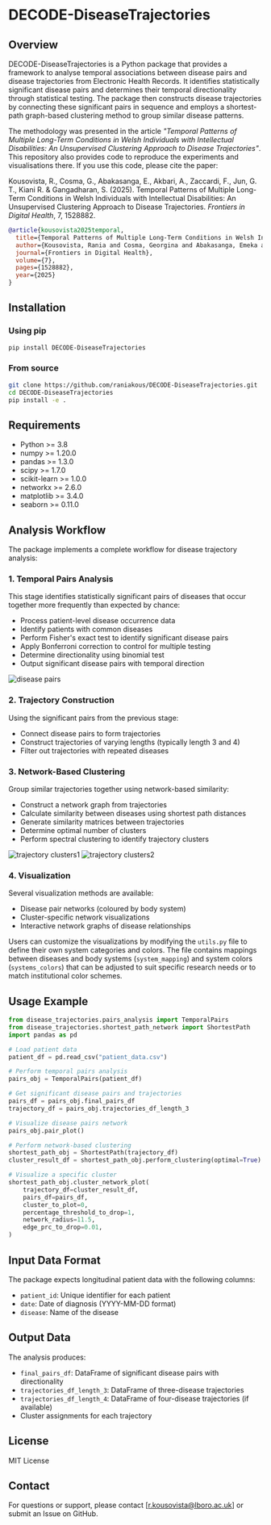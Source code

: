 # DECODE-DiseaseTrajectories

## Overview

DECODE-DiseaseTrajectories is a Python package that provides a framework to analyse temporal associations between disease pairs and disease trajectories from Electronic Health Records. It identifies statistically significant disease pairs and determines their temporal directionality through statistical testing. The package then constructs disease trajectories by connecting these significant pairs in sequence and employs a shortest-path graph-based clustering method to group similar disease patterns. 

The methodology was presented in the article *"Temporal Patterns of Multiple Long-Term Conditions in Welsh Individuals with Intellectual Disabilities: An Unsupervised Clustering Approach to Disease Trajectories"*. This repository also provides code to reproduce the experiments and visualisations there. If you use this code, please cite the paper:

Kousovista, R., Cosma, G., Abakasanga, E., Akbari, A., Zaccardi, F., Jun, G. T., Kiani R. & Gangadharan, S. (2025). Temporal Patterns of Multiple Long-Term Conditions in Welsh Individuals with Intellectual Disabilities: An Unsupervised Clustering Approach to Disease Trajectories. *Frontiers in Digital Health*, 7, 1528882.

```bibtex
@article{kousovista2025temporal,
  title={Temporal Patterns of Multiple Long-Term Conditions in Welsh Individuals with Intellectual Disabilities: An Unsupervised Clustering Approach to Disease Trajectories},
  author={Kousovista, Rania and Cosma, Georgina and Abakasanga, Emeka and Akbari, Ashley and Zaccardi, Francesco and Jun, Gyuchan Thomas and Kiani, Reza and Gangadharan, Satheesh},
  journal={Frontiers in Digital Health},
  volume={7},
  pages={1528882},
  year={2025}
}
```

## Installation

### Using pip

```bash
pip install DECODE-DiseaseTrajectories
```

### From source

```bash
git clone https://github.com/raniakous/DECODE-DiseaseTrajectories.git
cd DECODE-DiseaseTrajectories
pip install -e .
```

## Requirements

- Python >= 3.8
- numpy >= 1.20.0
- pandas >= 1.3.0
- scipy >= 1.7.0
- scikit-learn >= 1.0.0
- networkx >= 2.6.0
- matplotlib >= 3.4.0
- seaborn >= 0.11.0

## Analysis Workflow

The package implements a complete workflow for disease trajectory analysis:

### 1. Temporal Pairs Analysis

This stage identifies statistically significant pairs of diseases that occur together more frequently than expected by chance:

- Process patient-level disease occurrence data
- Identify patients with common diseases
- Perform Fisher's exact test to identify significant disease pairs
- Apply Bonferroni correction to control for multiple testing
- Determine directionality using binomial test
- Output significant disease pairs with temporal direction

![disease pairs](pairs.png)

### 2. Trajectory Construction

Using the significant pairs from the previous stage:

- Connect disease pairs to form trajectories
- Construct trajectories of varying lengths (typically length 3 and 4)
- Filter out trajectories with repeated diseases

### 3. Network-Based Clustering

Group similar trajectories together using network-based similarity:

- Construct a network graph from trajectories
- Calculate similarity between diseases using shortest path distances
- Generate similarity matrices between trajectories
- Determine optimal number of clusters
- Perform spectral clustering to identify trajectory clusters


![trajectory clusters1](males.png)
![trajectory clusters2](females.png)

### 4. Visualization

Several visualization methods are available:

- Disease pair networks (coloured by body system)
- Cluster-specific network visualizations
- Interactive network graphs of disease relationships

Users can customize the visualizations by modifying the `utils.py` file to define their own system categories and colors. The file contains mappings between diseases and body systems (`system_mapping`) and system colors (`systems_colors`) that can be adjusted to suit specific research needs or to match institutional color schemes.

## Usage Example

```python
from disease_trajectories.pairs_analysis import TemporalPairs
from disease_trajectories.shortest_path_network import ShortestPath
import pandas as pd

# Load patient data
patient_df = pd.read_csv("patient_data.csv")

# Perform temporal pairs analysis
pairs_obj = TemporalPairs(patient_df)

# Get significant disease pairs and trajectories
pairs_df = pairs_obj.final_pairs_df
trajectory_df = pairs_obj.trajectories_df_length_3

# Visualize disease pairs network
pairs_obj.pair_plot()

# Perform network-based clustering
shortest_path_obj = ShortestPath(trajectory_df)
cluster_result_df = shortest_path_obj.perform_clustering(optimal=True)

# Visualize a specific cluster
shortest_path_obj.cluster_network_plot(
    trajectory_df=cluster_result_df,
    pairs_df=pairs_df,
    cluster_to_plot=0,
    percentage_threshold_to_drop=1,
    network_radius=11.5,
    edge_prc_to_drop=0.01,
)
```

## Input Data Format

The package expects longitudinal patient data with the following columns:

- `patient_id`: Unique identifier for each patient
- `date`: Date of diagnosis (YYYY-MM-DD format)
- `disease`: Name of the disease

## Output Data

The analysis produces:

- `final_pairs_df`: DataFrame of significant disease pairs with directionality
- `trajectories_df_length_3`: DataFrame of three-disease trajectories
- `trajectories_df_length_4`: DataFrame of four-disease trajectories (if available)
- Cluster assignments for each trajectory

## License

MIT License

## Contact

For questions or support, please contact [r.kousovista@lboro.ac.uk] or submit an Issue on GitHub.
